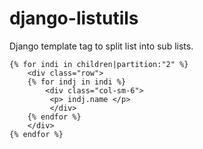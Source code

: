 # django-listutils
Django template tag to split list into sub lists.


~~~
{% for indi in children|partition:"2" %}
    <div class="row">
    {% for indj in indi %}
        <div class="col-sm-6">
         <p> indj.name </p>
         </div>
    {% endfor %}
    </div>
{% endfor %}




